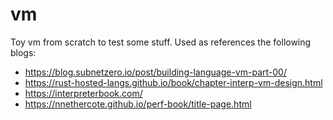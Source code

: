 # vm
Toy vm from scratch to test some stuff. Used as references the following blogs:

- https://blog.subnetzero.io/post/building-language-vm-part-00/
- https://rust-hosted-langs.github.io/book/chapter-interp-vm-design.html
- https://interpreterbook.com/
- https://nnethercote.github.io/perf-book/title-page.html